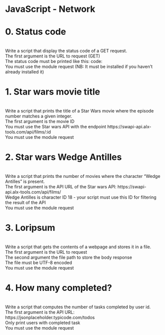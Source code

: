 <h1>JavaScript - Network</h1>
<h1>0. Status code</h1>
<br>
Write a script that display the status code of a GET request.
<br>
The first argument is the URL to request (GET)<br>
The status code must be printed like this: code: <status code><br>
You must use the module request (NB: It must be installed if you haven’t already installed it)<br>
<h1>1. Star wars movie title</h1>
<br>
Write a script that prints the title of a Star Wars movie where the episode number matches a given integer.
<br>
The first argument is the movie ID<br>
You must use the Star wars API with the endpoint https://swapi-api.alx-tools.com/api/films/:id<br>
You must use the module request<br>
<h1>2. Star wars Wedge Antilles</h1>
<br>
Write a script that prints the number of movies where the character “Wedge Antilles” is present.
<br>
The first argument is the API URL of the Star wars API: https://swapi-api.alx-tools.com/api/films/<br>
Wedge Antilles is character ID 18 - your script must use this ID for filtering the result of the API<br>
You must use the module request<br>
<h1>3. Loripsum</h1>
<br>
Write a script that gets the contents of a webpage and stores it in a file.
<br>
The first argument is the URL to request<br>
The second argument the file path to store the body response<br>
The file must be UTF-8 encoded<br>
You must use the module request<br>
<h1>4. How many completed?</h1>
<br>
Write a script that computes the number of tasks completed by user id.
<br>
The first argument is the API URL: https://jsonplaceholder.typicode.com/todos<br>
Only print users with completed task<br>
You must use the module request<br>
